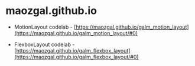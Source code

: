 # maozgal.github.io

* MotionLayout codelab - [https://maozgal.github.io/galm_motion_layout](https://maozgal.github.io/galm_motion_layout/#0)

* FlexboxLayout codelab - [https://maozgal.github.io/galm_flexbox_layout](https://maozgal.github.io/galm_flexbox_layout/#0)
